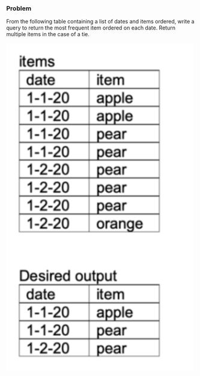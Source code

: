 ### Problem
From the following table containing a list of dates and items ordered, write a query to return the most frequent item ordered on each date. Return multiple items in the case of a tie.

<img src="pic.png" width="500" />